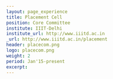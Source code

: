 ```yaml
---
layout: page_experience
title: Placement Cell
position: Core Committee
institute: IIIT-Delhi
institute_url: http://www.iiitd.ac.in
_url: http://www.iiitd.ac.in/placement
header: placecom.png
logo: placecom.png
weight: 2
period: Jan'15-present
excerpt: 
---
```

